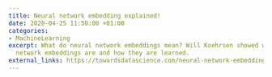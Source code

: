 ```yaml
---
title: Neural network embedding explained!
date: 2020-04-25 11:50:00 +01:00
categories:
- MachineLearning
excerpt: What do neural network embeddings mean? Will Koehrsen showed what neural
  network embeddings are and how they are learned.
external_links: https://towardsdatascience.com/neural-network-embeddings-explained-4d028e6f0526
---
```


